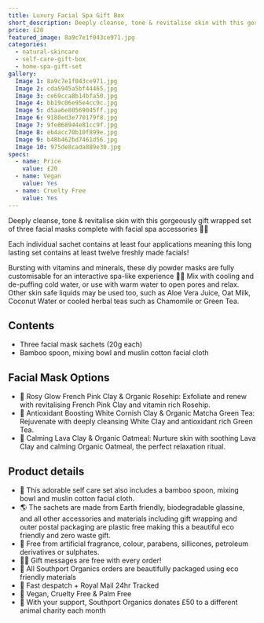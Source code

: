 ```yaml
---
title: Luxury Facial Spa Gift Box
short_description: Deeply cleanse, tone & revitalise skin with this gorgeously gift wrapped set of three facial mask...
price: £20
featured_image: 8a9c7e1f043ce971.jpg
categories:
  - natural-skincare
  - self-care-gift-box
  - home-spa-gift-set
gallery:
  Image 1: 8a9c7e1f043ce971.jpg
  Image 2: cda5945a5bf44465.jpg
  Image 3: ce69cca8b14bfa50.jpg
  Image 4: bb19c06e95e4cc9c.jpg
  Image 5: d5aa6e80569045ff.jpg
  Image 6: 9180ed3e770179f8.jpg
  Image 7: 9fe868944e81cc9f.jpg
  Image 8: eb4acc70b10f899e.jpg
  Image 9: b48b462bd7461d56.jpg
  Image 10: 975de8cada889e30.jpg
specs:
  - name: Price
    value: £20
  - name: Vegan
    value: Yes
  - name: Cruelty Free
    value: Yes
---
```


Deeply cleanse, tone & revitalise skin with this gorgeously gift wrapped set of three facial masks complete with facial spa accessories 🧖‍♀️

Each individual sachet contains at least four applications meaning this long lasting set contains at least twelve freshly made facials! 

Bursting with vitamins and minerals, these diy powder masks are fully customisable for an interactive spa-like experience 🧖‍♀️ Mix with cooling and de-puffing cold water, or use with warm water to open pores and relax. Other skin safe liquids may be used too, such as Aloe Vera Juice, Oat Milk, Coconut Water or cooled herbal teas such as Chamomile or Green Tea.

## Contents

- Three facial mask sachets (20g each)
- Bamboo spoon, mixing bowl and muslin cotton facial cloth

## Facial Mask Options

* 🌺 Rosy Glow French Pink Clay & Organic Rosehip: Exfoliate and renew with revitalising French Pink Clay and vitamin rich Rosehip.
* 🌿 Antioxidant Boosting White Cornish Clay & Organic Matcha Green Tea: Rejuvenate with deeply cleansing White Clay and antioxidant rich Green Tea.
* 🌋 Calming Lava Clay & Organic Oatmeal: Nurture skin with soothing Lava Clay and calming Organic Oatmeal, the perfect relaxation ritual.

## Product details

* 🥣 This adorable self care set also includes a bamboo spoon, mixing bowl and muslin cotton facial cloth.
* 🌎 The sachets are made from Earth friendly, biodegradable glassine, and all other accessories and materials including gift wrapping and outer postal packaging are plastic free making this a beautiful eco friendly and zero waste gift.
* 🍊 Free from artificial fragrance, colour, parabens, sillicones, petroleum derivatives or sulphates.
* ✍🏼 Gift messages are free with every order!
* 🌿 All Southport Organics orders are beautifully packaged using eco friendly materials
* 📮 Fast despatch + Royal Mail 24hr Tracked
* 🐰 Vegan, Cruelty Free & Palm Free
* 🐾 With your support, Southport Organics donates £50 to a different animal charity each month